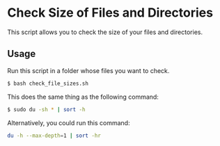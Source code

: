# Check Size of Files and Directories

This script allows you to check the size of your files and directories.

## Usage

Run this script in a folder whose files you want to check.

```bash
$ bash check_file_sizes.sh
```

This does the same thing as the following command:

```bash
$ sudo du -sh * | sort -h
```

Alternatively, you could run this command:

```bash
du -h --max-depth=1 | sort -hr
```

